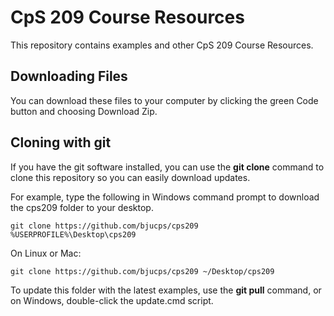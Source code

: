 # CpS 209 Course Resources

This repository contains examples and other CpS 209 Course Resources.

## Downloading Files

You can download these files to your computer by clicking the green Code button and choosing Download Zip.

## Cloning with git

If you have the git software installed, you can use the **git clone** command to clone this
repository so you can easily download updates.

For example, type the following in Windows command prompt to download the cps209 folder to your desktop.
```
git clone https://github.com/bjucps/cps209 %USERPROFILE%\Desktop\cps209
```

On Linux or Mac:
```
git clone https://github.com/bjucps/cps209 ~/Desktop/cps209
```

To update this folder with the latest examples, use the **git pull** command, or on Windows, 
double-click the update.cmd script.
